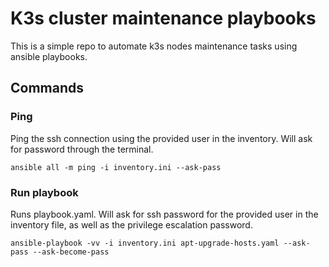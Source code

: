 # K3s cluster maintenance playbooks
This is a simple repo to automate k3s nodes maintenance tasks using ansible playbooks.

## Commands
### Ping
Ping the ssh connection using the provided user in the inventory. Will ask for password through the terminal.

`ansible all -m ping -i inventory.ini --ask-pass`

### Run playbook
Runs playbook.yaml. Will ask for ssh password for the provided user in the inventory file, as well as the privilege escalation password.

`ansible-playbook -vv -i inventory.ini apt-upgrade-hosts.yaml --ask-pass --ask-become-pass`